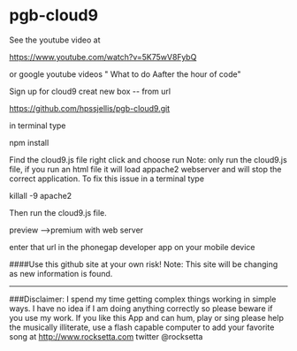 pgb-cloud9
=====================


See the youtube video at 

https://www.youtube.com/watch?v=5K75wV8FybQ

or google youtube videos " What to do Aafter the hour of code"



Sign up for cloud9
creat new box -- from url

https://github.com/hpssjellis/pgb-cloud9.git

in terminal type 

npm install

Find the cloud9.js file right click and choose run
Note: only run the cloud9.js file, if you run an html file it will load appache2 webserver and will stop the correct application. To fix this issue in a terminal type

killall -9 apache2

Then run the cloud9.js file.

preview -->premium with web server

enter that url in the phonegap developer app on your mobile device


####Use this github site at your own risk!
Note: This site will be changing as new information is found.



************************************************************************************************************

###Disclaimer: I spend my time getting complex things working in simple ways. I have no idea if I am doing anything correctly so please beware if you use my work. If you like this App and can hum, play or sing please help the musically illiterate, use a flash capable computer to add your favorite song at http://www.rocksetta.com                              twitter @rocksetta 













